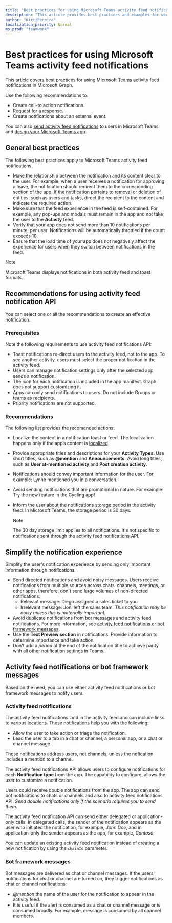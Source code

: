 ```yaml
---
title: "Best practices for using Microsoft Teams activity feed notifications"
description: "This article provides best practices and examples for working with activity feed notifications in Microsoft Graph."
author: "KirtiPereira"
localization_priority: Normal
ms.prod: "teamwork"
---
```


# Best practices for using Microsoft Teams activity feed notifications

This article covers best practices for using Microsoft Teams activity feed notifications in Microsoft Graph.

Use the following recommendations to:

* Create call-to action notifications.
* Request for a response.
* Create notifications about an external event.

You can also [send activity feed notifications](teams-send-activityfeednotifications.md) to users in Microsoft Teams and [design your Microsoft Teams app](/platform/concepts/design/design-teams-app-overview).

## General best practices

The following best practices apply to Microsoft Teams activity feed notifications:

* Make the relationship between the notification and its content clear to the user. For example, when a user receives a notification for approving a leave, the notification should redirect them to the corresponding section of the app. If the notification pertains to removal or deletion of entities, such as users and tasks, direct the recipient to the content and indicate the required action.
* Make sure that the feed experience in the feed is self-contained. For example, any pop-ups and modals must remain in the app and not take the user to the **Activity** feed.
* Verify that your app does not send more than 10 notifications per minute, per user. Notifications will be automatically throttled if the count exceeds 10.
* Ensure that the load time of your app does not negatively affect the experience for users when they switch between notifications in the feed.

> [!NOTE]
> Microsoft Teams displays notifications in both activity feed and toast formats.

## Recommendations for using activity feed notification API

You can select one or all the recommendations to create an effective notification.

### Prerequisites

Note the following requirements to use activity feed notifications API:
  * Toast notifications re-direct users to the activity feed, not to the app. To see another activity, users must select the proper notification in the activity feed.
  * Users can manage notification settings only after the selected app sends a notification.
  * The icon for each notification is included in the app manifest. Graph does not support customizing it.
  * Apps can only send notifications to users. Do not include Groups or teams as recipients.
  * Priority notifications are not supported.

### Recommendations

The following list provides the recomended actions:
* Localize the content in a notification toast or feed. The localization happens only if the app’s content is [localized](/platform/concepts/build-and-test/apps-localization).
* Provide appropriate titles and descriptions for your **Activity Types**. Use short titles, such as **@mention** and **Announcements**. Avoid long titles, such as **User at-mentioned activity** and **Post creation activity**.
* Notifications should convey important information for the user. For example: Lynne mentioned you in a conversation.
* Avoid sending notifications that are promotional in nature. For example: Try the new feature in the Cycling app!
* Inform the user about the notifications storage period in the activity feed. In Microsoft Teams, the storage period is 30 days.

  > [!NOTE]
  > The 30 day storage limit applies to all notifications. It's not specific to notifications sent through the activity feed notifications API.

## Simplify the notification experience

Simplify the user's notification experience by sending only important information through notifications.

* Send directed notifications and avoid noisy messages. Users receive notifications from multiple sources across chats, channels, meetings, or other apps, therefore, don't send large volumes of non-directed notifications:
  * Relevant message: Diego assigned a sales ticket to you.
  * Irrelevant message: Joni left the sales team. *This notification may be noisy unless this is materially important.*
* Avoid duplicate notifications from bot messages and activity feed notifications. For more information, see [activity feed notifications or bot framework messages](#activity-feed-notifications-or-bot-framework-messages).
* Use the **Text Preview section** in notifications. Provide information to determine importance and take action.
* Don't add a *period* at the end of the notification title to achieve parity with all other notification settings in Teams.

## Activity feed notifications or bot framework messages

Based on the need, you can use either activity feed notifications or bot framework messages to notify users.

### Activity feed notifications

The activity feed notifications land in the activity feed and can include links to various locations. These notifications help you with the following: 
* Allow the user to take action or triage the notification.
* Lead the user to a tab in a chat or channel, a personal app, or a chat or channel message. 

These notifications address users, not channels, unless the nofication includes a mention to a channel. 

The activity feed notifications API allows users to configure notifications for each **Notification type** from the app. The capability to configure, allows the user to customize a notification. 

Users could receive double notifications from the app. The app can send bot notifications to chats or channels and also to activity feed notifications API. *Send double notifications only if the scenario requires you to send them.* 

The activity feed notification API can send either delegated or application-only calls. In delegated calls, the sender of the notification appears as the user who initiated the notification, for example, *John Doe*, and in application-only the sender appears as the app, for example, *Contoso*. 

You can update an existing activity feed notification instead of creating a new notification by using the `chainId` parameter.

### Bot framework messages

Bot messages are delivered as chat or channel messages. If the users' notifications for chat or channel are turned on, they trigger notifications as chat or channel notifications:

* *@mention* the name of the user for the notification to appear in the activity feed.
* It is useful if the alert is consumed as a chat or channel message or is consumed broadly. For example, message is consumed by all channel members.
